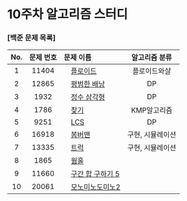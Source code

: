 # 10주차 알고리즘 스터디
### [백준 문제 목록]
|No.|문제 번호|문제 이름|알고리즘 분류|
|:---:|:---:|:---|:---:| 
|1|11404|<img src="https://d2gd6pc034wcta.cloudfront.net/tier/12.svg" width="12"> [플로이드](https://www.acmicpc.net/problem/11404)|플로이드와샬| 
|2|12865|<img src="https://d2gd6pc034wcta.cloudfront.net/tier/11.svg" width="12"> [평범한 배낭](https://www.acmicpc.net/problem/12865)|DP| 
|3|1932|<img src="https://d2gd6pc034wcta.cloudfront.net/tier/10.svg" width="12"> [정수 삼각형](https://www.acmicpc.net/problem/1932)|DP|
|4|1786|<img src="https://d2gd6pc034wcta.cloudfront.net/tier/15.svg" width="12"> [찾기](https://www.acmicpc.net/problem/1786)|KMP알고리즘|
|5|9251|<img src="https://d2gd6pc034wcta.cloudfront.net/tier/11.svg" width="12"> [LCS](https://www.acmicpc.net/problem/9251)|DP|
|6|16918|<img src="https://d2gd6pc034wcta.cloudfront.net/tier/10.svg" width="12"> [봄버맨](https://www.acmicpc.net/problem/16918)|구현, 시뮬레이션| 
|7|13335|<img src="https://d2gd6pc034wcta.cloudfront.net/tier/10.svg" width="12"> [트럭](https://www.acmicpc.net/problem/13335)|구현, 시뮬레이션|
|8|1865|<img src="https://d2gd6pc034wcta.cloudfront.net/tier/12.svg" width="12"> [웜홀](https://www.acmicpc.net/problem/1865)|| 
|9|11660|<img src="https://d2gd6pc034wcta.cloudfront.net/tier/10.svg" width="12"> [구간 합 구하기 5](https://www.acmicpc.net/problem/11660)|| 
|10|20061|<img src="https://d2gd6pc034wcta.cloudfront.net/tier/14.svg" width="12"> [모노미노도미노2](https://www.acmicpc.net/problem/20061)|| 

